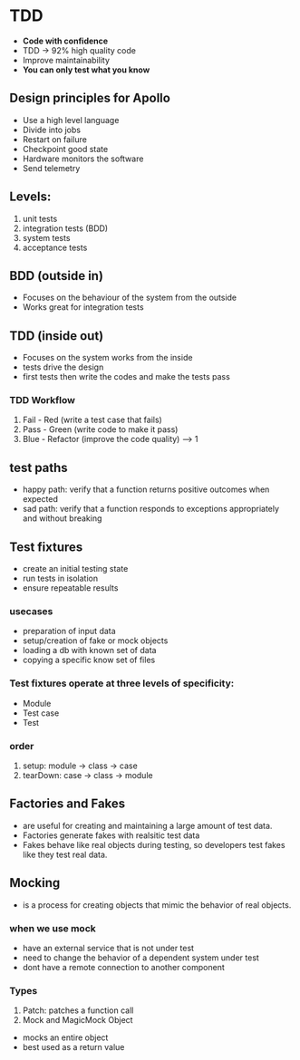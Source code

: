 # TDD 

* **Code with confidence**
* TDD -> 92% high quality code
* Improve maintainability
* **You can only test what you know**


## Design principles for Apollo
* Use a high level language
* Divide into jobs
* Restart on failure
* Checkpoint good state
* Hardware monitors the software
* Send telemetry

## Levels:
1. unit tests
2. integration tests (BDD)
3. system tests
4. acceptance tests

## BDD (outside in)
* Focuses on the behaviour of the system from the outside
* Works great for integration tests

## TDD (inside out)
* Focuses on the system works from the inside
* tests drive the design
* first tests then write the codes and make the tests pass

### TDD Workflow
1. Fail - Red (write a test case that fails)
2. Pass - Green (write code to make it pass)
3. Blue - Refactor (improve the code quality) --> 1

## test paths
* happy path: verify that a function returns positive outcomes when expected
* sad path: verify that a function responds to exceptions appropriately and without breaking

## Test fixtures
* create an initial testing state
* run tests in isolation
* ensure repeatable results

### usecases
* preparation of input data
* setup/creation of fake or mock objects
* loading a db with known set of data
* copying a specific know set of files

### Test fixtures operate at three levels of specificity: 
* Module 
* Test case 
* Test 

### order
1. setup: module -> class -> case
2. tearDown: case -> class -> module

## Factories and Fakes
* are useful for creating and maintaining a large amount of test data.
* Factories generate fakes with realsitic test data
* Fakes behave like real objects during testing, so developers test fakes like they test real data.

## Mocking 
* is a process for creating objects that mimic the behavior of real objects.

### when we use mock
* have an external service that is not under test
* need to change the behavior of a dependent system under test
* dont have a remote connection to another component

### Types
1. Patch: patches a function call
2. Mock and MagicMock Object 
  * mocks an entire object
  * best used as a return value
